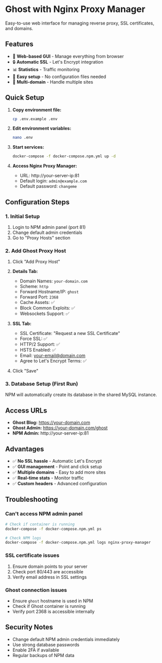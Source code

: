 # Ghost with Nginx Proxy Manager

Easy-to-use web interface for managing reverse proxy, SSL certificates, and domains.

## Features

- 🎨 **Web-based GUI** - Manage everything from browser
- 🔒 **Automatic SSL** - Let's Encrypt integration
- 📊 **Statistics** - Traffic monitoring
- 🚀 **Easy setup** - No configuration files needed
- 🔧 **Multi-domain** - Handle multiple sites

## Quick Setup

1. **Copy environment file:**
   ```bash
   cp .env.example .env
   ```

2. **Edit environment variables:**
   ```bash
   nano .env
   ```

3. **Start services:**
   ```bash
   docker-compose -f docker-compose.npm.yml up -d
   ```

4. **Access Nginx Proxy Manager:**
   - URL: http://your-server-ip:81
   - Default login: `admin@example.com`
   - Default password: `changeme`

## Configuration Steps

### 1. Initial Setup
1. Login to NPM admin panel (port 81)
2. Change default admin credentials
3. Go to "Proxy Hosts" section

### 2. Add Ghost Proxy Host
1. Click "Add Proxy Host"
2. **Details Tab:**
   - Domain Names: `your-domain.com`
   - Scheme: `http`
   - Forward Hostname/IP: `ghost`
   - Forward Port: `2368`
   - Cache Assets: ✅
   - Block Common Exploits: ✅
   - Websockets Support: ✅

3. **SSL Tab:**
   - SSL Certificate: "Request a new SSL Certificate"
   - Force SSL: ✅
   - HTTP/2 Support: ✅
   - HSTS Enabled: ✅
   - Email: your-email@domain.com
   - Agree to Let's Encrypt Terms: ✅

4. Click "Save"

### 3. Database Setup (First Run)
NPM will automatically create its database in the shared MySQL instance.

## Access URLs

- **Ghost Blog:** https://your-domain.com
- **Ghost Admin:** https://your-domain.com/ghost
- **NPM Admin:** http://your-server-ip:81

## Advantages

- ✅ **No SSL hassle** - Automatic Let's Encrypt
- ✅ **GUI management** - Point and click setup
- ✅ **Multiple domains** - Easy to add more sites
- ✅ **Real-time stats** - Monitor traffic
- ✅ **Custom headers** - Advanced configuration

## Troubleshooting

### Can't access NPM admin panel
```bash
# Check if container is running
docker-compose -f docker-compose.npm.yml ps

# Check NPM logs
docker-compose -f docker-compose.npm.yml logs nginx-proxy-manager
```

### SSL certificate issues
1. Ensure domain points to your server
2. Check port 80/443 are accessible
3. Verify email address in SSL settings

### Ghost connection issues
- Ensure `ghost` hostname is used in NPM
- Check if Ghost container is running
- Verify port 2368 is accessible internally

## Security Notes

- Change default NPM admin credentials immediately
- Use strong database passwords
- Enable 2FA if available
- Regular backups of NPM data
